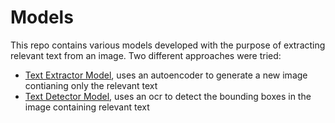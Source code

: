 # Models

This repo contains various models developed with the purpose of extracting relevant text from an image.
Two different approaches were tried:
- [Text Extractor Model](./src/text_extractor_model/README.md), uses an autoencoder to generate a new image contianing only the relevant text
- [Text Detector Model](./src/text_detector_model/README.md), uses an ocr to detect the bounding boxes in the image containing relevant text